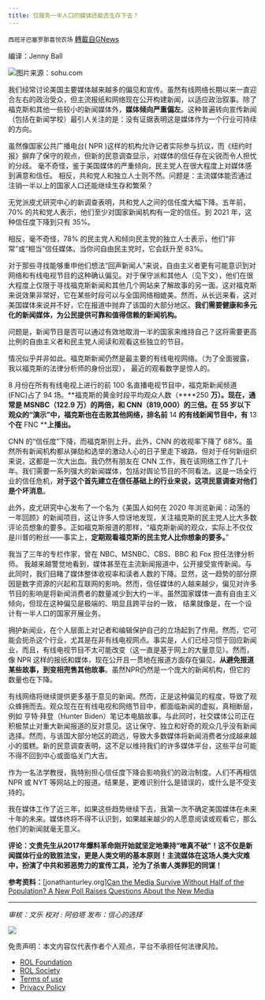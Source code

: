```yaml
---
title: 仅服务一半人口的媒体还能否生存下去？
---
```

`西班牙巴塞罗那喜悦农场` [轉載自GNews](https://gnews.org/zh-hans/1824848/)

编译：Jenny Ball

![](https://assets.gnews.org/wp-content/uploads/2022/01/0944a19f684d4aa6b2534467157d3906_th.png)图片来源：sohu.com

我们经常讨论美国主要媒体越来越多的偏见和宣传。虽然有线网络长期以来一直迎合左右的政治受众，但主流报纸和网络现在公开构建新闻，以适应政治叙事。除了福克斯和其他一些较小的新闻媒体外，**媒体倾向严重偏左**。这种普遍转向宣传新闻（包括在新闻学校）最引人关注的是：没有证据表明这是媒体作为一个行业可持续的方向。

虽然像国家公共广播电台( NPR )这样的机构允许记者实际参与抗议，而《纽约时报》摒弃了保守的观点，但新的民意调查显示，对媒体的信任存在尖锐而令人担忧的分歧。 毫不奇怪，鉴于美国媒体的严重倾向，民主党人在很大程度上对媒体感到满意和信任。 相反，共和党人和独立人士则不然。问题是：主流媒体能否通过注销一半以上的国家人口还能继续生存和繁荣？

无党派皮尤研究中心的新调查表明，共和党人之间的信任度大幅下降。五年前，70% 的共和党人表示，他们至少对国家新闻机构有一定的信任。到 2021 年，这种信任度下降到只有 35%。

相反，毫不奇怪，78% 的民主党人和倾向民主党的独立人士表示，他们“非常”或“相当”信任媒体。当你问自由民主党时，它会跃升至 83%。

对于那些寻找能够重申他们想法“回声新闻人”来说，自由主义者更有可能意识到对网络和有线电视节目的这种确认偏见。对于保守派和其他人（见下文），他们在很大程度上仅限于寻找福克斯新闻和其他几个网站来了解故事的另一面。这对福克斯来说效果非常好，它在某些时段可以与全国网络相媲美。然而，从长远来看，这对美国媒体来说并不好，它在报道中抛弃了该国的大部分地区。**我们需要健康和多元化的新闻媒体，为公民提供可靠和值得信赖的新闻机构。**

问题是，新闻节目是否可以通过有效地取消一半的国家来维持自己？这将需要更高比例的自由主义者和民主党人阅读和观看这些独立的节目。

情况似乎并非如此。福克斯新闻仍然是最主要的有线电视网络。（为了全面披露，我以福克斯的法律分析师的身份出现）， 最近的观看数字是惊人的。

8 月份在所有有线电视上进行的前 100 名直播电视节目中，福克斯新闻频道 (FNC)占了 94 场。**福克斯的黄金时段平均观众人数（****250 ****万**）。现在，通常是 MSNBC（122.9 万）的两倍，和 CNN（819,000）的三倍。在 55 岁以下观众的“演示”中，福克斯也在击败其他网络，**排名前**** 14 ****的有线新闻节目中，有**** 13 ****个在**** FNC ****上播出。**

CNN 的“信任度”下降，而福克斯则上升。此外，CNN 的收视率下降了 68%。虽然所有新闻机构都从弹劾和选举的激动人心的日子里走下坡路，但对于任何新组织来说，这都是一次大出血。我仍然有朋友在 CNN 工作，我在该网络工作了几十年。我们需要一系列强大的新闻媒体，包括对舆论节目的不同看法。这是一场全行业的信任危机，**对于这个首先建立在信任基础上的行业来说，这项民意调查对他们是个坏消息**。

此外，皮尤研究中心发布了一个名为《美国人如何在 2020 年浏览新闻：动荡的一年回顾》的新闻项目，这让许多人惊讶地发现，关注福克斯的民主党人比大多数评论员想象的要多。正如福克斯报道的那样，“福克斯新闻的观众，实际上不仅仅是川普的粉丝——事实上，**定期观看福克斯的民主党人比你想象的要多。**”

我当了三年的专栏作家，曾在 NBC、MSNBC、CBS、BBC 和 Fox 担任法律分析师。 我越来越警觉地看到，媒体甚至在主流新闻报道中，公开接受宣传新闻。与此同时，我们目睹了媒体整体收视率和读者人数的下降。显然，这一趋势的部分原因是数字资源的兴起和互联网的影响。然而，信任媒体的人越来越少，偏见对许多节目的影响是将新闻消费者的数量减少到大约一半。虽然国家媒体一直有自由主义倾向，但现在这种偏见是极端的、明显且跨平台的一致， 结果就像是，在一个设计有一半人口的国家开展业务。

拥护新闻业，在个人层面上对记者和编辑保护自己的立场起到了作用。然而，它可能会扼杀这个行业，尤其是在非有线电视网点。事实是，人们已经习惯于回应新闻业，而且，有线电视节目不太可能改变（这一直是基于网上的大量意见）。然而，像 NPR 这样的报纸和媒体，现在公开且一贯地在报道方面存在偏见，**从避免报道某些故事，到变相兜售其他故事**。虽然NPR仍然是一个庞大的新闻机构，但它的数量也在下降。

有线网络将继续提供更多基于意见的新闻。然而，正是这种偏见的程度，导致了观众蜂拥而去。观众现在在有线电视和网络节目中，都面临新闻的虚拟，真相断层，例如 亨特·拜登（Hunter Biden）笔记本电脑故事。与此同时，社交媒体公司正在积极禁止对重大新闻报道的反对意见。这让保守、独立和好奇的观众几乎没有新闻选择。然而，与该国大部分地区的疏远，导致大多数媒体将新闻消费者分成越来越小的蛋糕。新的民意调查表明，这不足以维持我们的许多媒体平台，这些平台可能不得不回到中心或面临关门大吉。

作为一名法学教授，我特别担心信任度下降会影响我们的政治制度。人们不再相信 NPR 或 NYT 等网站上的报道。结果是，更难识别什么是错误的，或什么是不受支持的。

我在媒体工作了近三年，如果这些趋势继续下去，我第一次不确定美国媒体在未来十年的未来。媒体终将不得不认识到，如果越来越少的人愿意阅读或观看它，那么他们的新闻就毫无意义。

**评论：文贵先生从2017年爆料革命刚开始就坚定地秉持“唯真不破”！这不仅是新闻媒体行业的致胜法宝，更是人类文明的基本原则！主流媒体在这场人类大灾难中，扮演了中共和邪恶势力的宣传工具，沦为了杀害人类罪犯的同谋！**

**参考资料：**[jonathanturley.org][Can the Media Survive Without Half of the Population? A New Poll Raises Questions About the New Media](https://jonathanturley.org/2021/09/07/can-the-media-survive-without-half-of-the-population-a-new-poll-raises-questions-about-the-new-media/)

* * *

*审核：文乐*
*校对 : 阿伯塔*
*发布：信心的选择*

![](https://assets.gnews.org/wp-content/uploads/2022/01/GNEWS_CH.-1.jpeg)

 

免责声明：本文内容仅代表作者个人观点，平台不承担任何法律风险。

- [ROL Foundation](https://rolfoundation.org/)
- [ROL Society](https://rolsociety.org/)
- [Terms of use](https://gnews.org/terms-of-use-3/)
- [Privacy Policy](https://gnews.org/privacy-policy/)
